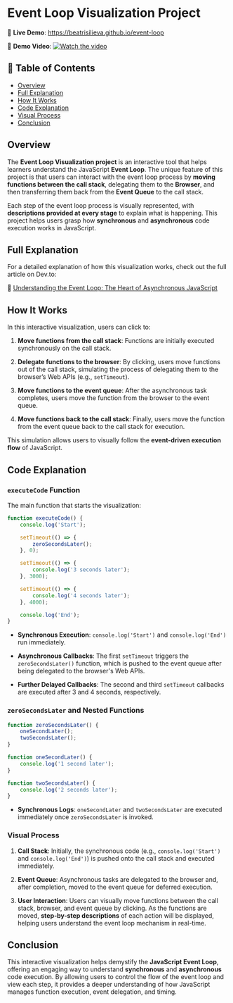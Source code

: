 # Event Loop Visualization Project

🔗 **Live Demo**: https://beatrisilieva.github.io/event-loop 

🎥 **Demo Video**: 
[![Watch the video](https://img.youtube.com/vi/LX0Mky7DvFc/maxresdefault.jpg)](https://www.youtube.com/watch?v=LX0Mky7DvFc)

## 📌 Table of Contents  

- [Overview](#overview)  
- [Full Explanation](#full-explanation)  
- [How It Works](#how-it-works)  
- [Code Explanation](#code-explanation)  
- [Visual Process](#visual-process)  
- [Conclusion](#conclusion)
  
## Overview 

The **Event Loop Visualization project** is an interactive tool that helps learners understand the JavaScript **Event Loop**. The unique feature of this project is that users can interact with the event loop process by **moving functions between the call stack**, delegating them to the **Browser**, and then transferring them back from the **Event Queue** to the call stack.

Each step of the event loop process is visually represented, with **descriptions provided at every stage** to explain what is happening. This project helps users grasp how **synchronous** and **asynchronous** code execution works in JavaScript.

## Full Explanation

For a detailed explanation of how this visualization works, check out the full article on Dev.to:

🔗 [Understanding the Event Loop: The Heart of Asynchronous JavaScript](https://dev.to/beatrisilieva/understanding-the-event-loop-the-heart-of-asynchronous-javascript-3g0i)

## How It Works

In this interactive visualization, users can click to:

1. **Move functions from the call stack**: Functions are initially executed synchronously on the call stack.

2. **Delegate functions to the browser**: By clicking, users move functions out of the call stack, simulating the process of delegating them to the browser’s Web APIs (e.g., `setTimeout`).

3. **Move functions to the event queue**: After the asynchronous task completes, users move the function from the browser to the event queue.

4. **Move functions back to the call stack**: Finally, users move the function from the event queue back to the call stack for execution.

This simulation allows users to visually follow the **event-driven execution flow** of JavaScript.

## Code Explanation

### `executeCode` Function

The main function that starts the visualization:

```javascript
function executeCode() {
    console.log('Start');

    setTimeout(() => {
        zeroSecondsLater();
    }, 0);

    setTimeout(() => {
        console.log('3 seconds later');
    }, 3000);

    setTimeout(() => {
        console.log('4 seconds later');
    }, 4000);

    console.log('End');
}
```

-   **Synchronous Execution**: `console.log('Start')` and `console.log('End')` run immediately.

-   **Asynchronous Callbacks**: The first `setTimeout` triggers the `zeroSecondsLater()` function, which is pushed to the event queue after being delegated to the browser's Web APIs.

-   **Further Delayed Callbacks**: The second and third `setTimeout` callbacks are executed after 3 and 4 seconds, respectively.

### `zeroSecondsLater` and Nested Functions

```javascript
function zeroSecondsLater() {
    oneSecondLater();
    twoSecondsLater();
}

function oneSecondLater() {
    console.log('1 second later');
}

function twoSecondsLater() {
    console.log('2 seconds later');
}
```

-   **Synchronous Logs**: `oneSecondLater` and `twoSecondsLater` are executed immediately once `zeroSecondsLater` is invoked.

### Visual Process

1. **Call Stack**: Initially, the synchronous code (e.g., `console.log('Start')` and `console.log('End')`) is pushed onto the call stack and executed immediately.

2. **Event Queue**: Asynchronous tasks are delegated to the browser and, after completion, moved to the event queue for deferred execution.

3. **User Interaction**: Users can visually move functions between the call stack, browser, and event queue by clicking. As the functions are moved, **step-by-step descriptions** of each action will be displayed, helping users understand the event loop mechanism in real-time.

## Conclusion

This interactive visualization helps demystify the **JavaScript Event Loop**, offering an engaging way to understand **synchronous** and **asynchronous** code execution. By allowing users to control the flow of the event loop and view each step, it provides a deeper understanding of how JavaScript manages function execution, event delegation, and timing.
